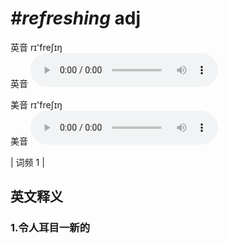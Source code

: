 # ***\#refreshing*** adj
英音 rɪ'freʃɪŋ  
英音
<audio src="./media/refreshing1.aac" controls="controls"></audio>

美音 rɪ'freʃɪŋ  
美音
<audio src="./media/refreshing2.aac" controls="controls"></audio>



| 词频 1 |  

英文释义
---
### 1.**令人耳目一新的**  


